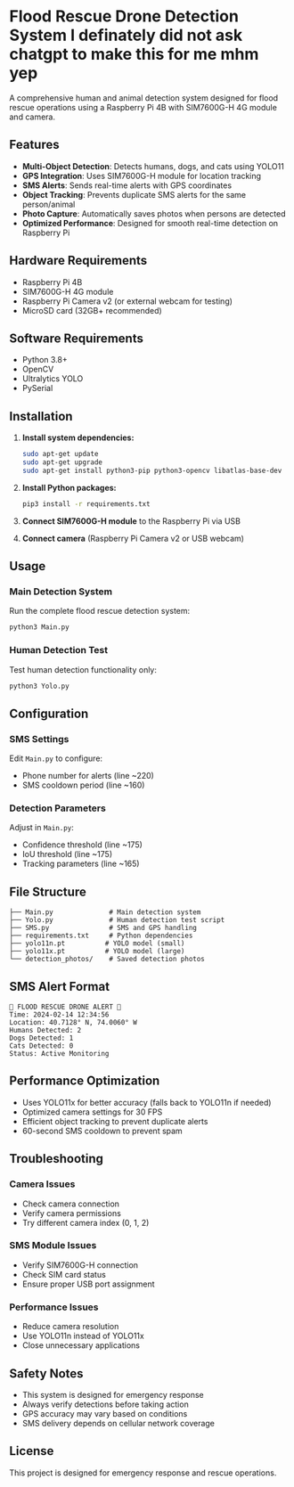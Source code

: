 # Flood Rescue Drone Detection System I definately did not ask chatgpt to make this for me mhm yep

A comprehensive human and animal detection system designed for flood rescue operations using a Raspberry Pi 4B with SIM7600G-H 4G module and camera.

## Features

- **Multi-Object Detection**: Detects humans, dogs, and cats using YOLO11
- **GPS Integration**: Uses SIM7600G-H module for location tracking
- **SMS Alerts**: Sends real-time alerts with GPS coordinates
- **Object Tracking**: Prevents duplicate SMS alerts for the same person/animal
- **Photo Capture**: Automatically saves photos when persons are detected
- **Optimized Performance**: Designed for smooth real-time detection on Raspberry Pi

## Hardware Requirements

- Raspberry Pi 4B
- SIM7600G-H 4G module
- Raspberry Pi Camera v2 (or external webcam for testing)
- MicroSD card (32GB+ recommended)

## Software Requirements

- Python 3.8+
- OpenCV
- Ultralytics YOLO
- PySerial

## Installation

1. **Install system dependencies:**
   ```bash
   sudo apt-get update
   sudo apt-get upgrade
   sudo apt-get install python3-pip python3-opencv libatlas-base-dev
   ```

2. **Install Python packages:**
   ```bash
   pip3 install -r requirements.txt
   ```

3. **Connect SIM7600G-H module** to the Raspberry Pi via USB

4. **Connect camera** (Raspberry Pi Camera v2 or USB webcam)

## Usage

### Main Detection System
Run the complete flood rescue detection system:
```bash
python3 Main.py
```

### Human Detection Test
Test human detection functionality only:
```bash
python3 Yolo.py
```

## Configuration

### SMS Settings
Edit `Main.py` to configure:
- Phone number for alerts (line ~220)
- SMS cooldown period (line ~160)

### Detection Parameters
Adjust in `Main.py`:
- Confidence threshold (line ~175)
- IoU threshold (line ~175)
- Tracking parameters (line ~165)

## File Structure

```
├── Main.py              # Main detection system
├── Yolo.py              # Human detection test script
├── SMS.py               # SMS and GPS handling
├── requirements.txt     # Python dependencies
├── yolo11n.pt          # YOLO model (small)
├── yolo11x.pt          # YOLO model (large)
└── detection_photos/    # Saved detection photos
```

## SMS Alert Format

```
🚨 FLOOD RESCUE DRONE ALERT 🚨
Time: 2024-02-14 12:34:56
Location: 40.7128° N, 74.0060° W
Humans Detected: 2
Dogs Detected: 1
Cats Detected: 0
Status: Active Monitoring
```

## Performance Optimization

- Uses YOLO11x for better accuracy (falls back to YOLO11n if needed)
- Optimized camera settings for 30 FPS
- Efficient object tracking to prevent duplicate alerts
- 60-second SMS cooldown to prevent spam

## Troubleshooting

### Camera Issues
- Check camera connection
- Verify camera permissions
- Try different camera index (0, 1, 2)

### SMS Module Issues
- Verify SIM7600G-H connection
- Check SIM card status
- Ensure proper USB port assignment

### Performance Issues
- Reduce camera resolution
- Use YOLO11n instead of YOLO11x
- Close unnecessary applications

## Safety Notes

- This system is designed for emergency response
- Always verify detections before taking action
- GPS accuracy may vary based on conditions
- SMS delivery depends on cellular network coverage

## License

This project is designed for emergency response and rescue operations. 
